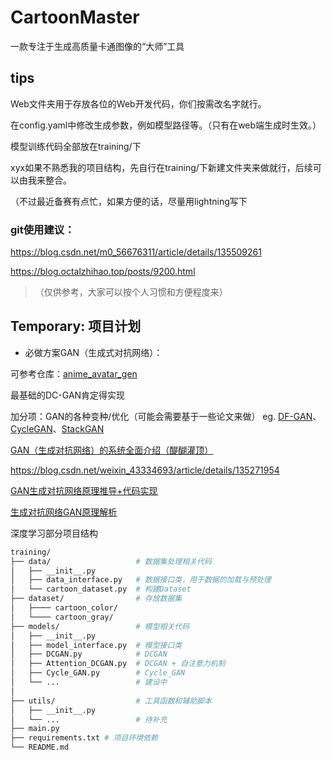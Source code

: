 # CartoonMaster
一款专注于生成高质量卡通图像的“大师”工具

##  tips
Web文件夹用于存放各位的Web开发代码，你们按需改名字就行。

在config.yaml中修改生成参数，例如模型路径等。（只有在web端生成时生效。）

模型训练代码全部放在training/下

xyx如果不熟悉我的项目结构，先自行在training/下新建文件夹来做就行，后续可以由我来整合。

（不过最近备赛有点忙，如果方便的话，尽量用lightning写下

### git使用建议：

https://blog.csdn.net/m0_56676311/article/details/135509261

https://blog.octalzhihao.top/posts/9200.html

> （仅供参考，大家可以按个人习惯和方便程度来）

## Temporary: 项目计划

- 必做方案GAN（生成式对抗网络）：

可参考仓库：[anime_avatar_gen](https://github.com/xiaoyou-bilibili/anime_avatar_gen)

最基础的DC-GAN肯定得实现

加分项：GAN的各种变种/优化（可能会需要基于一些论文来做）
eg. [DF-GAN](https://github.com/tobran/DF-GAN)、[CycleGAN](https://github.com/junyanz/pytorch-CycleGAN-and-pix2pix)、[StackGAN](https://github.com/hanzhanggit/StackGAN/tree/master)

[GAN（生成对抗网络）的系统全面介绍（醍醐灌顶）](https://blog.csdn.net/m0_61878383/article/details/122462196)

https://blog.csdn.net/weixin_43334693/article/details/135271954

[GAN生成对抗网络原理推导+代码实现](https://blog.csdn.net/sdksdf/article/details/135068553?app_version=6.3.1&code=app_1562916241&csdn_share_tail=%7B%22type%22%3A%22blog%22%2C%22rType%22%3A%22article%22%2C%22rId%22%3A%22135068553%22%2C%22source%22%3A%22sdksdf%22%7D&uLinkId=usr1mkqgl919blen&utm_source=app)

[生成对抗网络GAN原理解析](https://www.bilibili.com/video/BV1nA4m1N74j/?vd_source=cc7c95ecf39d641dd549950fb1aa6069)


深度学习部分项目结构

```bash
training/
├── data/                   # 数据集处理相关代码
│   ├── __init__.py
│   ├── data_interface.py   # 数据接口类，用于数据的加载与预处理
│   └── cartoon_dataset.py  # 构建Dataset
├── dataset/                # 存放数据集
│   ├──── cartoon_color/
│   └──── cartoon_gray/
├── models/                 # 模型相关代码
│   ├── __init__.py
│   ├── model_interface.py  # 模型接口类
│   ├── DCGAN.py            # DCGAN
│   ├── Attention_DCGAN.py  # DCGAN + 自注意力机制
│   ├── Cycle_GAN.py        # Cycle_GAN
│   └── ...                 # 建设中
│ 
├── utils/                  # 工具函数和辅助脚本
│   ├── __init__.py
│   └── ...                 # 待补充
├── main.py
├── requirements.txt # 项目环境依赖
└── README.md
```




